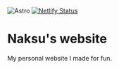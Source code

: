![Astro](https://img.shields.io/badge/astro-%232C2052.svg?style=for-the-badge&logo=astro&logoColor=white) [![Netlify Status](https://api.netlify.com/api/v1/badges/0e6853a8-6bfc-49a5-a534-2597734c35e2/deploy-status)](https://app.netlify.com/sites/naksuu/deploys)

# Naksu's website
My personal website I made for fun.


